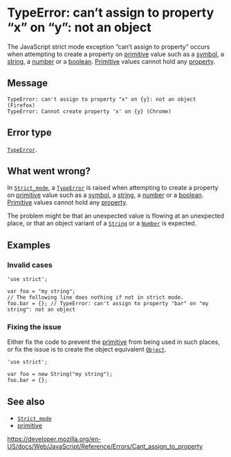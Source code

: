 TypeError: can’t assign to property “x” on “y”: not an object
=============================================================

The JavaScript strict mode exception “can’t assign to property” occurs when attempting to create a property on [primitive](https://developer.mozilla.org/en-US/docs/Glossary/Primitive) value such as a [symbol](https://developer.mozilla.org/en-US/docs/Glossary/Symbol), a [string](https://developer.mozilla.org/en-US/docs/Glossary/String), a [number](https://developer.mozilla.org/en-US/docs/Glossary/Number) or a [boolean](https://developer.mozilla.org/en-US/docs/Glossary/Boolean). [Primitive](https://developer.mozilla.org/en-US/docs/Glossary/Primitive) values cannot hold any [property](https://developer.mozilla.org/en-US/docs/Glossary/property/JavaScript).

Message
-------

    TypeError: can't assign to property "x" on {y}: not an object (Firefox)
    TypeError: Cannot create property 'x' on {y} (Chrome)

Error type
----------

[`TypeError`](../global_objects/typeerror).

What went wrong?
----------------

In [`Strict_mode`](../strict_mode), a [`TypeError`](../global_objects/typeerror) is raised when attempting to create a property on [primitive](https://developer.mozilla.org/en-US/docs/Glossary/Primitive) value such as a [symbol](https://developer.mozilla.org/en-US/docs/Glossary/Symbol), a [string](https://developer.mozilla.org/en-US/docs/Glossary/String), a [number](https://developer.mozilla.org/en-US/docs/Glossary/Number) or a [boolean](https://developer.mozilla.org/en-US/docs/Glossary/Boolean). [Primitive](https://developer.mozilla.org/en-US/docs/Glossary/Primitive) values cannot hold any [property](https://developer.mozilla.org/en-US/docs/Glossary/property/JavaScript).

The problem might be that an unexpected value is flowing at an unexpected place, or that an object variant of a [`String`](../global_objects/string) or a [`Number`](../global_objects/number) is expected.

Examples
--------

### Invalid cases

    'use strict';

    var foo = "my string";
    // The following line does nothing if not in strict mode.
    foo.bar = {}; // TypeError: can't assign to property "bar" on "my string": not an object

### Fixing the issue

Either fix the code to prevent the [primitive](https://developer.mozilla.org/en-US/docs/Glossary/Primitive) from being used in such places, or fix the issue is to create the object equivalent [`Object`](../global_objects/object).

    'use strict';

    var foo = new String("my string");
    foo.bar = {};

See also
--------

-   [`Strict_mode`](../strict_mode)
-   [primitive](https://developer.mozilla.org/en-US/docs/Glossary/Primitive)

<a href="https://developer.mozilla.org/en-US/docs/Web/JavaScript/Reference/Errors/Cant_assign_to_property" class="_attribution-link">https://developer.mozilla.org/en-US/docs/Web/JavaScript/Reference/Errors/Cant_assign_to_property</a>
